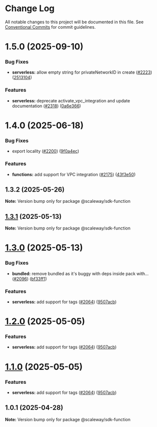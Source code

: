 # Change Log

All notable changes to this project will be documented in this file.
See [Conventional Commits](https://conventionalcommits.org) for commit guidelines.

# 1.5.0 (2025-09-10)

### Bug Fixes

- **serverless:** allow empty string for privateNetworkID in create ([#2223](https://github.com/scaleway/scaleway-sdk-js/issues/2223)) ([2513104](https://github.com/scaleway/scaleway-sdk-js/commit/2513104f91ac70978d75469c4205a3335839b97e))

### Features

- **serverless:** deprecate activate_vpc_integration and update documentation ([#2318](https://github.com/scaleway/scaleway-sdk-js/issues/2318)) ([0a6e366](https://github.com/scaleway/scaleway-sdk-js/commit/0a6e3666b9dc6755a05f00912b1c80648c2f6923))

# 1.4.0 (2025-06-18)

### Bug Fixes

- export locality ([#2200](https://github.com/scaleway/scaleway-sdk-js/issues/2200)) ([9f0a4ec](https://github.com/scaleway/scaleway-sdk-js/commit/9f0a4ec19e377cd90c5829604467c09a2088a38c))

### Features

- **functions:** add support for VPC integration ([#2175](https://github.com/scaleway/scaleway-sdk-js/issues/2175)) ([43f3e50](https://github.com/scaleway/scaleway-sdk-js/commit/43f3e50b4ac928972232d78fb70ddeff50192d0f))

## 1.3.2 (2025-05-26)

**Note:** Version bump only for package @scaleway/sdk-function

## [1.3.1](https://github.com/scaleway/scaleway-sdk-js/compare/@scaleway/sdk-function@1.3.0...@scaleway/sdk-function@1.3.1) (2025-05-13)

**Note:** Version bump only for package @scaleway/sdk-function

# [1.3.0](https://github.com/scaleway/scaleway-sdk-js/compare/@scaleway/sdk-function@1.0.1...@scaleway/sdk-function@1.3.0) (2025-05-13)

### Bug Fixes

- **bundled:** remove bundled as it's buggy with deps inside pack with… ([#2096](https://github.com/scaleway/scaleway-sdk-js/issues/2096)) ([bf33ff1](https://github.com/scaleway/scaleway-sdk-js/commit/bf33ff1f9cdd951add94817dac27239c86ef5437))

### Features

- **serverless:** add support for tags ([#2064](https://github.com/scaleway/scaleway-sdk-js/issues/2064)) ([9507acb](https://github.com/scaleway/scaleway-sdk-js/commit/9507acb1aa7d22b2abdda35bc056fa86330a37d4))

# [1.2.0](https://github.com/scaleway/scaleway-sdk-js/compare/@scaleway/sdk-function@1.0.1...@scaleway/sdk-function@1.2.0) (2025-05-05)

### Features

- **serverless:** add support for tags ([#2064](https://github.com/scaleway/scaleway-sdk-js/issues/2064)) ([9507acb](https://github.com/scaleway/scaleway-sdk-js/commit/9507acb1aa7d22b2abdda35bc056fa86330a37d4))

# [1.1.0](https://github.com/scaleway/scaleway-sdk-js/compare/@scaleway/sdk-function@1.0.1...@scaleway/sdk-function@1.1.0) (2025-05-05)

### Features

- **serverless:** add support for tags ([#2064](https://github.com/scaleway/scaleway-sdk-js/issues/2064)) ([9507acb](https://github.com/scaleway/scaleway-sdk-js/commit/9507acb1aa7d22b2abdda35bc056fa86330a37d4))

## 1.0.1 (2025-04-28)

**Note:** Version bump only for package @scaleway/sdk-function
